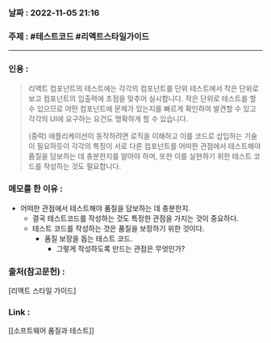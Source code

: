 ### 날짜 : 2022-11-05 21:16
### 주제 : #테스트코드 #리액트스타일가이드

---- 

### 인용 : 
>  리액트 컴포넌트의 테스트에는 각각의 컴포넌트를 단위 테스트에서 작은 단위로 보고 컴포넌트의 입출력에 초점을 맞추어 실시합니다. 
>  작은 단위로 테스트를 할 수 있으므로 어떤 컴포넌트에 문제가 있는지를 빠르게 확인하여 발견할 수 있고 각각의 UI에 요구하는 요건도 명확하게 할 수 있습니다. 
>  
>  (중략) 애플리케이션이 동작하려면 로직을 이해하고 이를 코드로 삽입하는 기술이 필요하듯이 각각의 특징이 서로 다른 컴포넌트를 어떠한 관점에서 테스트해야 품질을 담보하는 데 충분한지를 알아야 하며, 또한 이를 실현하기 위한 테스트 코드를 작성하는 것도 필요합니다. 



### 메모를 한 이유 : 
- 어떠한 관점에서 테스트해야 품질을 담보하는 데 충분한지. 
	- 결국 테스트코드를 작성하는 것도 특정한 관점을 가지는 것이 중요하다. 
	- 테스트 코드를 작성하는 것은 품질을 보장하기 위한 것이다. 
		- 품질 보장을 돕는 테스트 코드. 
			- 그렇게 작성하도록 만드는 관점은 무엇인가? 


### 출처(참고문헌) : 
[리액트 스타일 가이드]

### Link : 
[[소프트웨어 품질과 테스트]]